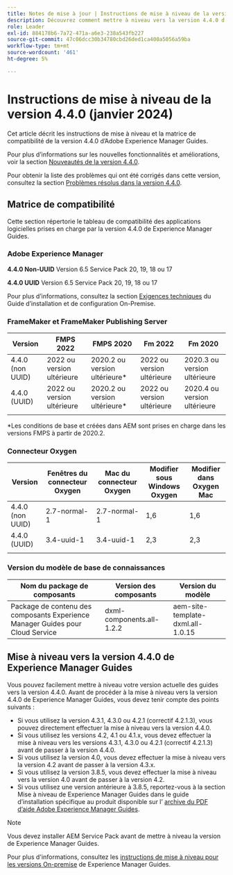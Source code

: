 ```yaml
---
title: Notes de mise à jour | Instructions de mise à niveau de la version 4.4.0 d’Adobe Experience Manager Guides
description: Découvrez comment mettre à niveau vers la version 4.4.0 d’Adobe Experience Manager Guides
role: Leader
exl-id: 884178b6-7a72-471a-a6e3-238a543fb227
source-git-commit: 47c06dcc30b34780cbd26ded1ca400a5056a59ba
workflow-type: tm+mt
source-wordcount: '461'
ht-degree: 5%

---
```


# Instructions de mise à niveau de la version 4.4.0 (janvier 2024)

Cet article décrit les instructions de mise à niveau et la matrice de compatibilité de la version 4.4.0 d’Adobe Experience Manager Guides.

Pour plus d’informations sur les nouvelles fonctionnalités et améliorations, voir la section [Nouveautés de la version 4.4.0](../release-info/whats-new-4-4.md).

Pour obtenir la liste des problèmes qui ont été corrigés dans cette version, consultez la section [Problèmes résolus dans la version 4.4.0](../release-info/fixed-issues-4-4.md).




## Matrice de compatibilité

Cette section répertorie le tableau de compatibilité des applications logicielles prises en charge par la version 4.4.0 de Experience Manager Guides.

### Adobe Experience Manager

**4.4.0 Non-UUID**
Version 6.5 Service Pack 20, 19, 18 ou 17

**4.4.0 UUID**
Version 6.5 Service Pack 20, 19, 18 ou 17


Pour plus d’informations, consultez la section [Exigences techniques](../install-guide/download-install-technical-requirements.md) du Guide d’installation et de configuration On-Premise.

### FrameMaker et FrameMaker Publishing Server

| Version | FMPS 2022 | FMPS 2020 | Fm 2022 | Fm 2020 |
| --- | --- | --- | --- | --- |
| 4.4.0 (non UUID) | 2022 ou version ultérieure | 2020.2 ou version ultérieure* | 2022 ou version ultérieure | 2020.3 ou version ultérieure |
| 4.4.0 (UUID) | 2022 ou version ultérieure | 2020.2 ou version ultérieure* | 2022 ou version ultérieure | 2020.4 ou version ultérieure |
| | | | |

*Les conditions de base et créées dans AEM sont prises en charge dans les versions FMPS à partir de 2020.2.

### Connecteur Oxygen

| Version | Fenêtres du connecteur Oxygen | Mac du connecteur Oxygen | Modifier sous Windows Oxygen | Modifier dans Oxygen Mac |
| --- | --- | --- |--- |--- |
| 4.4.0 (non UUID) | 2.7-normal-1 | 2.7-normal-1 | 1,6 | 1,6 |
| 4.4.0 (UUID) | 3.4-uuid-1 | 3.4-uuid-1 | 2,3 | 2,3 |
|  |  |   |



### Version du modèle de base de connaissances

| Nom du package de composants | Version des composants | Version du modèle |
|---|---|---|
| Package de contenu des composants Experience Manager Guides pour Cloud Service | dxml-components.all-1.2.2 | aem-site-template-dxml.all-1.0.15 |



## Mise à niveau vers la version 4.4.0 de Experience Manager Guides


Vous pouvez facilement mettre à niveau votre version actuelle des guides vers la version 4.4.0. Avant de procéder à la mise à niveau vers la version 4.4.0 de Experience Manager Guides, vous devez tenir compte des points suivants :


- Si vous utilisez la version 4.3.1, 4.3.0 ou 4.2.1 (correctif 4.2.1.3), vous pouvez directement effectuer la mise à niveau vers la version 4.4.0.
- Si vous utilisez les versions 4.2, 4.1 ou 4.1.x, vous devez effectuer la mise à niveau vers les versions 4.3.1, 4.3.0 ou 4.2.1 (correctif 4.2.1.3) avant de passer à la version 4.4.0.
- Si vous utilisez la version 4.0, vous devez effectuer la mise à niveau vers la version 4.2 avant de passer à la version 4.3.x.
- Si vous utilisez la version 3.8.5, vous devez effectuer la mise à niveau vers la version 4.0 avant de passer à la version 4.2.
- Si vous utilisez une version antérieure à 3.8.5, reportez-vous à la section Mise à niveau de Experience Manager Guides dans le guide d’installation spécifique au produit disponible sur l’ [archive du PDF d’aide Adobe Experience Manager Guides](https://helpx.adobe.com/fr/xml-documentation-for-experience-manager/archive.html).



>[!NOTE]
>
>Vous devez installer AEM Service Pack avant de mettre à niveau la version de Experience Manager Guides.

Pour plus d&#39;informations, consultez les [instructions de mise à niveau pour les versions On-premise](../install-guide/upgrade-xml-documentation.md) de Experience Manager Guides.
